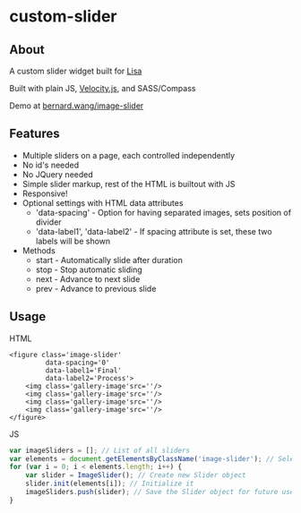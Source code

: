 # custom-slider	

## About
A custom slider widget built for [Lisa](https://github.com/LisaVuong)

Built with plain JS, [Velocity.js](http://julian.com/research/velocity/), and SASS/Compass

Demo at [bernard.wang/image-slider](http://bernard.wang/image-slider/)

## Features
* Multiple sliders on a page, each controlled independently
* No id's needed
* No JQuery needed
* Simple slider markup, rest of the HTML is builtout with JS
* Responsive!
* Optional settings with HTML data attributes
  * 'data-spacing' - Option for having separated images, sets position of divider
  * 'data-label1', 'data-label2' - If spacing attribute is set, these two labels will be shown
* Methods
	* start - Automatically slide after duration
	* stop - Stop automatic sliding
	* next - Advance to next slide
	* prev - Advance to previous slide
	
## Usage

HTML
```
<figure class='image-slider'
		 data-spacing='0'			
		 data-label1='Final'	
		 data-label2='Process'>		
	<img class='gallery-image'src=''/>
	<img class='gallery-image'src=''/>
	<img class='gallery-image'src=''/>
	<img class='gallery-image'src=''/>
</figure>
```

JS
```javascript
var imageSliders = []; // List of all sliders
var elements = document.getElementsByClassName('image-slider'); // Select every slider element
for (var i = 0; i < elements.length; i++) {
	var slider = ImageSlider(); // Create new Slider object
	slider.init(elements[i]); // Initialize it
	imageSliders.push(slider); // Save the Slider object for future use
}
```
